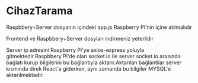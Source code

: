 # CihazTarama


Raspbbery+Server dosyanın içindeki app.js Raspberry Pi'nin içine atılmalıdır

Frontend ve Raspbbery+Server dosyları indirmeniz yeterlidir


Server ip adresini Raspberry Pi'ye axios-express yoluyla gitmektedir.Raspbbery Pi'de olan socket.io ile server socket.io arasında bağlatı kurup bilgilerini bu bağlantıyla aktarır.Aktarılan bağlantilar server kısmında direk React'a giderken, aynı zamanda bu bilgiler MYSQL'e aktarılmaktadır.
